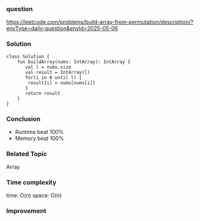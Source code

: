 ### question
https://leetcode.com/problems/build-array-from-permutation/description/?envType=daily-question&envId=2025-05-06

### Solution
```
class Solution {
    fun buildArray(nums: IntArray): IntArray {
       val l = nums.size
       val result = IntArray(l)
       for(i in 0 until l) {
        result[i] = nums[nums[i]]
       }
       return result
    }
}
```

### Conclusion
- Runtime beat 100% 
- Memory beat 100%

### Related Topic
Array

### Time complexity
time: O(n) 
space: O(n)

### Improvement
